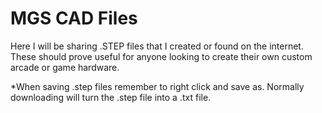 # MGS CAD Files

Here I will be sharing .STEP files that I created or found on the internet.  These should prove useful for anyone looking to create their own custom arcade or game hardware. 

*When saving .step files remember to right click and save as.  Normally downloading will turn the .step file into a .txt file.  
